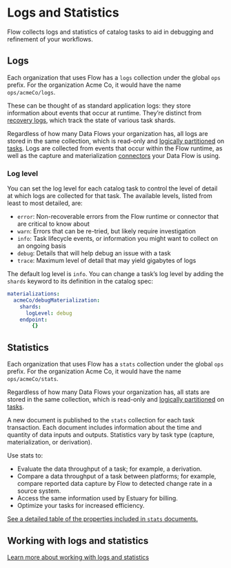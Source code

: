 # Logs and Statistics

Flow collects logs and statistics of catalog tasks to aid in debugging and refinement of your workflows.

## Logs

Each organization that uses Flow has a `logs` collection under the global `ops` prefix.
For the organization Acme Co, it would have the name `ops/acmeCo/logs`.

These can be thought of as standard application logs:
they store information about events that occur at runtime.
They’re distinct from [recovery logs](./shards.md#recovery-logs), which track the state of various task shards.

Regardless of how many Data Flows your organization has, all logs are stored in the same collection,
which is read-only and [logically partitioned](./projections.md#logical-partitions) on [tasks](../README.md#tasks).
Logs are collected from events that occur within the Flow runtime,
as well as the capture and materialization [connectors](../connectors.md) your Data Flow is using.

### Log level

You can set the log level for each catalog task to control the level of detail at which logs are collected for that task.
The available levels, listed from least to most detailed, are:

* `error`: Non-recoverable errors from the Flow runtime or connector that are critical to know about
* `warn`: Errors that can be re-tried, but likely require investigation
* `info`: Task lifecycle events, or information you might want to collect on an ongoing basis
* `debug`: Details that will help debug an issue with a task
* `trace`: Maximum level of detail that may yield gigabytes of logs

The default log level is `info`. You can change a task’s log level by adding the `shards` keyword to its definition in the catalog spec:

```yaml
materializations:
  acmeCo/debugMaterialization:
    shards:
      logLevel: debug
    endpoint:
        {}
```
## Statistics

Each organization that uses Flow has a `stats` collection under the global `ops` prefix.
For the organization Acme Co, it would have the name `ops/acmeCo/stats`.

Regardless of how many Data Flows your organization has, all stats are stored in the same collection,
which is read-only and [logically partitioned](./projections.md#logical-partitions) on [tasks](../README.md#tasks).

A new document is published to the `stats` collection for each task transaction.
Each document includes information about the time and quantity of data inputs and outputs.
Statistics vary by task type (capture, materialization, or derivation).

Use stats to:

* Evaluate the data throughput of a task; for example, a derivation.
* Compare a data throughput of a task between platforms; for example, compare reported data capture by Flow to detected change rate in a source system.
* Access the same information used by Estuary for billing.
* Optimize your tasks for increased efficiency.

[See a detailed table of the properties included in `stats` documents.](/reference/working-logs-stats/#available-statistics)

## Working with logs and statistics

[Learn more about working with logs and statistics](/reference/working-logs-stats)